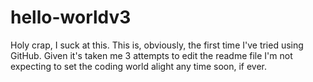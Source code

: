 # hello-worldv3
Holy crap, I suck at this.
This is, obviously, the first time I've tried using GitHub.  Given it's taken me 3 attempts to edit the readme file I'm not expecting to set the coding world alight any time soon, if ever.
